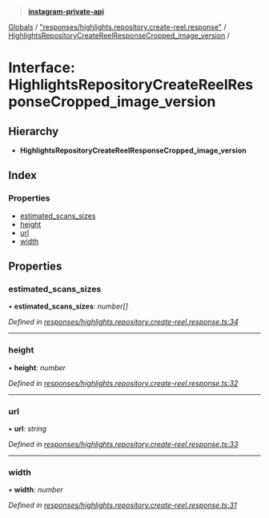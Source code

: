 > **[instagram-private-api](../README.md)**

[Globals](../README.md) / ["responses/highlights.repository.create-reel.response"](../modules/_responses_highlights_repository_create_reel_response_.md) / [HighlightsRepositoryCreateReelResponseCropped_image_version](_responses_highlights_repository_create_reel_response_.highlightsrepositorycreatereelresponsecropped_image_version.md) /

# Interface: HighlightsRepositoryCreateReelResponseCropped_image_version

## Hierarchy

* **HighlightsRepositoryCreateReelResponseCropped_image_version**

## Index

### Properties

* [estimated_scans_sizes](_responses_highlights_repository_create_reel_response_.highlightsrepositorycreatereelresponsecropped_image_version.md#estimated_scans_sizes)
* [height](_responses_highlights_repository_create_reel_response_.highlightsrepositorycreatereelresponsecropped_image_version.md#height)
* [url](_responses_highlights_repository_create_reel_response_.highlightsrepositorycreatereelresponsecropped_image_version.md#url)
* [width](_responses_highlights_repository_create_reel_response_.highlightsrepositorycreatereelresponsecropped_image_version.md#width)

## Properties

###  estimated_scans_sizes

• **estimated_scans_sizes**: *number[]*

*Defined in [responses/highlights.repository.create-reel.response.ts:34](https://github.com/dilame/instagram-private-api/blob/173bc62/src/responses/highlights.repository.create-reel.response.ts#L34)*

___

###  height

• **height**: *number*

*Defined in [responses/highlights.repository.create-reel.response.ts:32](https://github.com/dilame/instagram-private-api/blob/173bc62/src/responses/highlights.repository.create-reel.response.ts#L32)*

___

###  url

• **url**: *string*

*Defined in [responses/highlights.repository.create-reel.response.ts:33](https://github.com/dilame/instagram-private-api/blob/173bc62/src/responses/highlights.repository.create-reel.response.ts#L33)*

___

###  width

• **width**: *number*

*Defined in [responses/highlights.repository.create-reel.response.ts:31](https://github.com/dilame/instagram-private-api/blob/173bc62/src/responses/highlights.repository.create-reel.response.ts#L31)*